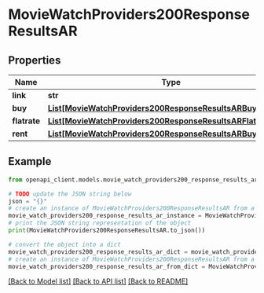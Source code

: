 # MovieWatchProviders200ResponseResultsAR


## Properties

Name | Type | Description | Notes
------------ | ------------- | ------------- | -------------
**link** | **str** |  | [optional] 
**buy** | [**List[MovieWatchProviders200ResponseResultsARBuyInner]**](MovieWatchProviders200ResponseResultsARBuyInner.md) |  | [optional] 
**flatrate** | [**List[MovieWatchProviders200ResponseResultsARFlatrateInner]**](MovieWatchProviders200ResponseResultsARFlatrateInner.md) |  | [optional] 
**rent** | [**List[MovieWatchProviders200ResponseResultsARBuyInner]**](MovieWatchProviders200ResponseResultsARBuyInner.md) |  | [optional] 

## Example

```python
from openapi_client.models.movie_watch_providers200_response_results_ar import MovieWatchProviders200ResponseResultsAR

# TODO update the JSON string below
json = "{}"
# create an instance of MovieWatchProviders200ResponseResultsAR from a JSON string
movie_watch_providers200_response_results_ar_instance = MovieWatchProviders200ResponseResultsAR.from_json(json)
# print the JSON string representation of the object
print(MovieWatchProviders200ResponseResultsAR.to_json())

# convert the object into a dict
movie_watch_providers200_response_results_ar_dict = movie_watch_providers200_response_results_ar_instance.to_dict()
# create an instance of MovieWatchProviders200ResponseResultsAR from a dict
movie_watch_providers200_response_results_ar_from_dict = MovieWatchProviders200ResponseResultsAR.from_dict(movie_watch_providers200_response_results_ar_dict)
```
[[Back to Model list]](../README.md#documentation-for-models) [[Back to API list]](../README.md#documentation-for-api-endpoints) [[Back to README]](../README.md)


